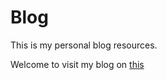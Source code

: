 # Blog

This is my personal blog resources.

Welcome to visit my blog on [this](https://www.ozline.icu/)